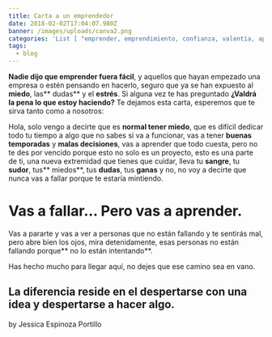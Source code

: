 ```yaml
---
title: Carta a un emprendedor
date: 2018-02-02T17:04:07.980Z
banner: /images/uploads/canva2.png
categories: 'List [ "emprender, emprendimiento, confianza, valentía, aprendizaje, valor" ]'
tags:
  - blog
---
```

**Nadie dijo que emprender fuera fácil**, y aquellos que hayan empezado una empresa o estén pensando en hacerlo, seguro que ya se han expuesto al **miedo**, las** dudas** y el **estrés**. Si alguna vez te has preguntado **¿Valdrá la pena lo que estoy haciendo?** Te dejamos esta carta, esperemos que te sirva tanto como a nosotros:



Hola, solo vengo a decirte que es **normal tener miedo**, que es difícil dedicar todo tu tiempo a algo que no sabes si va a funcionar, vas a tener **buenas temporadas** y **malas decisiones**, vas a aprender que todo cuesta, pero no te des por vencido porque esto no solo es un proyecto, esto es una parte de ti, una nueva extremidad que tienes que cuidar, lleva tu **sangre**, tu **sudor**, tus** miedos**, tus **dudas**, tus **ganas** y no, no voy a decirte que nunca vas a fallar porque te estaría mintiendo.

# Vas a fallar... Pero vas a aprender.

Vas a pararte y vas a ver a personas que no están fallando y te sentirás mal, pero abre bien los ojos, mira detenidamente, esas personas no están fallando porque** no lo están intentando**.

Has hecho mucho para llegar aquí, no dejes que ese camino sea en vano.

## La diferencia reside en el despertarse con una idea y despertarse a hacer algo.





by Jessica Espinoza Portillo
